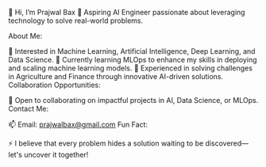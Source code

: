 👋 Hi, I’m Prajwal Bax
🌟 Aspiring AI Engineer passionate about leveraging technology to solve real-world problems.

About Me:

👀 Interested in Machine Learning, Artificial Intelligence, Deep Learning, and Data Science.
🌱 Currently learning MLOps to enhance my skills in deploying and scaling machine learning models.
💼 Experienced in solving challenges in Agriculture and Finance through innovative AI-driven solutions.
Collaboration Opportunities:

💞️ Open to collaborating on impactful projects in AI, Data Science, or MLOps.
Contact Me:

📫 Email: prajwalbax@gmail.com
Fun Fact:

⚡ I believe that every problem hides a solution waiting to be discovered—let's uncover it together!
